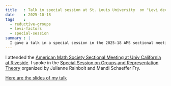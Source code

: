 ```yaml
---
title   : Talk in special session at St. Louis University  on "Levi decompositions and Linear Actions"
date    : 2025-10-18
tags    :
  - reductive-groups
  - levi-factors
  - special-session
summary : |
  I gave a talk in a special session in the 2025-18 AMS sectional meeting at St. Louis University
---
```


I attended the [American Math Society Sectional Meeting at Univ
California at
Riveside](https://www.ams.org/meetings/sectional/2322_program.html).
I spoke in the [Special Session on Groups and Representation Theory](https://www.ams.org/meetings/sectional/2322_program_ss8.html#title)
organized by Julianne Rainbolt and Mandi Schaeffer Fry.


[Here are the slides of my talk](../assets/slides/2025-10--StLouis-slides.pdf)
